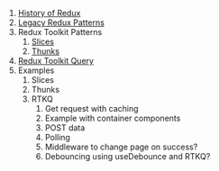 1. [History of Redux](./1_History_of_Redux.md)
2. [Legacy Redux Patterns](./2_Legacy_Redux_Patterns.md)
3. Redux Toolkit Patterns
    1. [Slices](./3_1_Redux_Toolkit_Patterns_Slices.md)
    2. [Thunks](./3_2_Redux_Toolkit_Patterns_Thunks.md)
4. [Redux Toolkit Query](./4_Redux_Toolkit_Query.md)
5. Examples
	1. Slices
	2. Thunks
	3. RTKQ
		1. Get request with caching
		2. Example with container components
		3. POST data
		4. Polling
		5. Middleware to change page on success?
		6. Debouncing using useDebounce and RTKQ?
